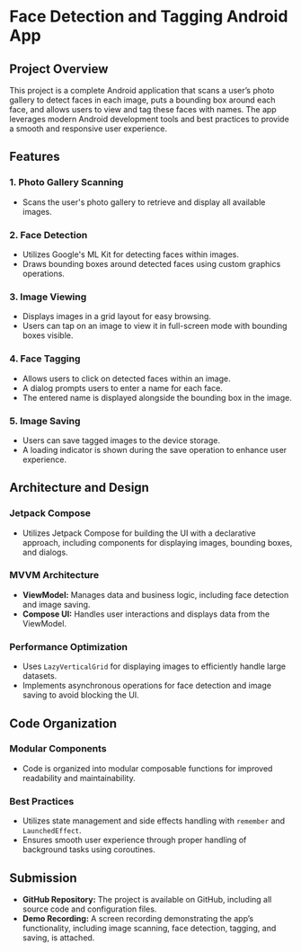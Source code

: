 # Face Detection and Tagging Android App

## Project Overview

This project is a complete Android application that scans a user’s photo gallery to detect faces in each image, puts a bounding box around each face, and allows users to view and tag these faces with names. The app leverages modern Android development tools and best practices to provide a smooth and responsive user experience.

## Features

### 1. Photo Gallery Scanning
- Scans the user's photo gallery to retrieve and display all available images.

### 2. Face Detection
- Utilizes Google's ML Kit for detecting faces within images.
- Draws bounding boxes around detected faces using custom graphics operations.

### 3. Image Viewing
- Displays images in a grid layout for easy browsing.
- Users can tap on an image to view it in full-screen mode with bounding boxes visible.

### 4. Face Tagging
- Allows users to click on detected faces within an image.
- A dialog prompts users to enter a name for each face.
- The entered name is displayed alongside the bounding box in the image.

### 5. Image Saving
- Users can save tagged images to the device storage.
- A loading indicator is shown during the save operation to enhance user experience.

## Architecture and Design

### Jetpack Compose
- Utilizes Jetpack Compose for building the UI with a declarative approach, including components for displaying images, bounding boxes, and dialogs.

### MVVM Architecture
- **ViewModel:** Manages data and business logic, including face detection and image saving.
- **Compose UI:** Handles user interactions and displays data from the ViewModel.

### Performance Optimization
- Uses `LazyVerticalGrid` for displaying images to efficiently handle large datasets.
- Implements asynchronous operations for face detection and image saving to avoid blocking the UI.

## Code Organization

### Modular Components
- Code is organized into modular composable functions for improved readability and maintainability.

### Best Practices
- Utilizes state management and side effects handling with `remember` and `LaunchedEffect`.
- Ensures smooth user experience through proper handling of background tasks using coroutines.

## Submission

- **GitHub Repository:** The project is available on GitHub, including all source code and configuration files.
- **Demo Recording:** A screen recording demonstrating the app’s functionality, including image scanning, face detection, tagging, and saving, is attached.
